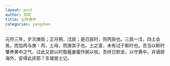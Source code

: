 ```yaml
---
layout: post
author: 苏轼
title: 记养黄中
categories: yangshen
---
```


元符三年，岁次庚辰；正月朔，戊辰；是日辰时，则丙辰也。三辰一戊，四土会焉，而加丙与庚：丙，土母，而庚其子也。土之富，未有过于斯时也。吾当以斯时肇养黄中之气，过此又欲以时取薤姜蜜作粥以啖。吾终日默坐，以守黄中，非谪居海外，安得此庆耶？东坡居士记。

